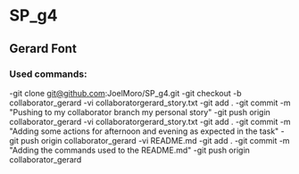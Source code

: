# SP_g4

## Gerard Font
### Used commands:

-git clone git@github.com:JoelMoro/SP_g4.git
-git checkout -b collaborator_gerard
-vi collaboratorgerard_story.txt
-git add .
-git commit -m "Pushing to my collaborator branch my personal story"
-git push origin collaborator_gerard
-vi collaboratorgerard_story.txt
-git add .
-git commit -m "Adding some actions for afternoon and evening as expected in the task"
-git push origin collaborator_gerard
-vi README.md
-git add .
-git commit -m "Adding the commands used to the README.md"
-git push origin collaborator_gerard